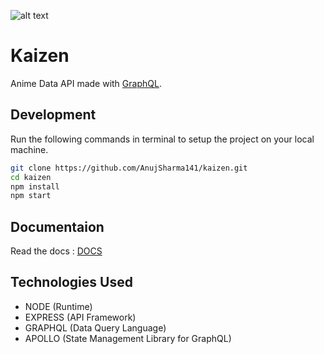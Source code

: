 ![alt text](https://i.ibb.co/qWLjGzY/screely-1608494547075.png)

# Kaizen
Anime Data API made with [GraphQL](https://graphql.org/).

## Development
Run the following commands in terminal to setup the project on your local machine.

```bash 
git clone https://github.com/AnujSharma141/kaizen.git
cd kaizen
npm install
npm start
```

## Documentaion
Read the docs : [DOCS](https://github.com/AnujSharma141/kaizen)

## Technologies Used

* NODE (Runtime)
* EXPRESS (API Framework)
* GRAPHQL (Data Query Language)
* APOLLO (State Management Library for GraphQL)

